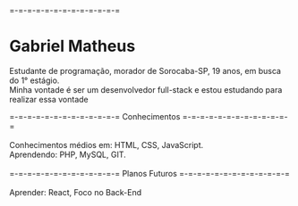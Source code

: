 =-=-=-=-=-=-=-=-=-=-=-=-= <h1>Gabriel Matheus</h1>

Estudante de programação, morador de Sorocaba-SP, 19 anos, em busca do 1° estágio.<br>
Minha vontade é ser um desenvolvedor full-stack e estou estudando para realizar essa vontade<br>

=-=-=-=-=-=-=-=-=-=-=-=-= Conhecimentos =-=-=-=-=-=-=-=-=-=-=-=-=<br><br>
Conhecimentos médios em: HTML, CSS, JavaScript.<br>
Aprendendo: PHP, MySQL, GIT.<br><br>
=-=-=-=-=-=-=-=-=-=-=-=-= Planos Futuros =-=-=-=-=-=-=-=-=-=-=-=-=<br><br>
Aprender: React, Foco no Back-End<br>
